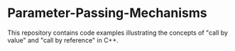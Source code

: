 # Parameter-Passing-Mechanisms
This repository contains code examples illustrating the concepts of "call by value" and "call by reference" in C++. 
